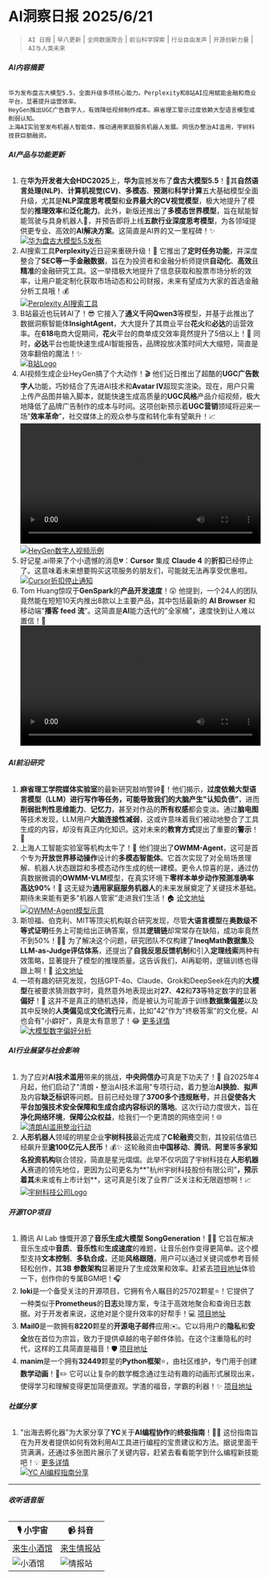# AI洞察日报 2025/6/21

>  `AI 日报` | `早八更新` | `全网数据聚合` | `前沿科学探索` | `行业自由发声` | `开源创新力量` | `AI与人类未来` 



###### **AI内容摘要**

```
华为发布盘古大模型5.5，全面升级多项核心能力。Perplexity和B站AI应用赋能金融和商业平台，显著提升运营效率。
HeyGen推出UGC广告数字人，有效降低视频制作成本。麻省理工警示过度依赖大型语言模型或削弱认知。
上海AI实验室发布机器人智能体，推动通用家庭服务机器人发展。网信办整治AI滥用，宇树科技获巨额融资。
```



###### **AI产品与功能更新**
1.  在**华为开发者大会HDC2025**上，**华为**震撼发布了**盘古大模型5.5**！🚀其**自然语言处理(NLP)**、**计算机视觉(CV)**、**多模态**、**预测**和**科学计算**五大基础模型全面升级，尤其是**NLP深度思考模型**和**业界最大的CV视觉模型**，极大地提升了模型的**推理效率**和**泛化能力**。此外，新版还推出了**多模态世界模型**，旨在赋能智能驾驶与具身机器人🤖，并预告即将上线**五款行业深度思考模型**，为各领域提供更专业、高效的**AI解决方案**。这简直是AI界的又一里程碑！✨
    <br/> [![华为盘古大模型5.5发布](https://upload.chinaz.com/2025/0620/6388603491533913282843199.png)](https://upload.chinaz.com/2025/0620/6388603491533913282843199.png) <br/>
2.  AI搜索工具**Perplexity**近日迎来重磅升级！🎉 它推出了**定时任务功能**，并深度整合了**SEC等一手金融数据**，旨在为投资者和金融分析师提供**自动化**、**高效**且**精准**的金融研究工具。这一举措极大地提升了信息获取和股票市场分析的效率，让用户能定制化获取市场动态和公司财报，未来有望成为大家的首选金融分析工具哦！💰
    <br/> [![Perplexity AI搜索工具](https://pic.chinaz.com/picmap/202502251010562192_0.jpg "perplexity")](https://pic.chinaz.com/picmap/202502251010562192_0.jpg) <br/>
3.  B站最近也玩转AI了！😎 它接入了**通义千问Qwen3**等模型，并基于此推出了数据洞察智能体**InsightAgent**，大大提升了其商业平台**花火**和**必达**的运营效率。在**618**电商大促期间，**花火**平台的商单成交效率竟然提升了5倍以上！🤩 同时，**必达**平台也能快速生成AI智能报告，品牌投放决策时间大大缩短，简直是效率翻倍的魔法！✨
    <br/> [![B站Logo](https://pic.chinaz.com/picmap/201907152222451022_6.jpg)](https://pic.chinaz.com/picmap/201907152222451022_6.jpg) <br/>
4.  AI视频生成企业HeyGen搞了个大动作！🎬 他们近日推出了超酷的**UGC广告数字人**功能，巧妙结合了先进AI技术和**Avatar IV**超现实渲染。现在，用户只需上传产品图并输入脚本，就能快速生成高质量的**UGC风格**产品介绍视频，极大地降低了品牌广告制作的成本与时间。这项创新预示着**UGC营销**领域将迎来一场"**效率革命**”，社交媒体上的观众参与度和转化率有望飙升！📈
    <video src="https://upload.chinaz.com/video/2025/0620/6388600876631287262612754.mp4" controls="controls" width="100%"></video> <br/> [![HeyGen数字人视频示例](https://upload.chinaz.com/2025/0620/6388600878876588462121046.png)](https://upload.chinaz.com/2025/0620/6388600878876588462121046.png) <br/>
5.  好记星.ai带来了个小遗憾的消息💔：**Cursor** 集成 **Claude 4** 的**折扣**已经停止了。这意味着未来想要购买这项服务的朋友们，可能就无法再享受优惠啦。
    <br/> [![Cursor折扣停止通知](https://cdnv2.ruguoapp.com/FpogNLsOUMuY8J4tzSXREzqXe5qAv3.png)](https://cdnv2.ruguoapp.com/FpogNLsOUMuY8J4tzSXREzqXe5qAv3.png) <br/>
6.  Tom Huang惊叹于**GenSpark**的**产品开发速度**！😲 他提到，一个24人的团队竟然能在短短10天内推出8款以上主要产品，其中包括最新的 **AI Browser** 和移动端"**播客 feed 流**”。这简直是**AI**能力迭代的"全家桶”，速度快到让人难以置信！🚀
    <video src="https://video.twimg.com/amplify_video/1932452659484876800/vid/avc1/2560x1440/V6lyyrl-z4lnNiB8.mp4?tag=21" controls="controls" width="100%"></video>

###### **AI前沿研究**
1.  **麻省理工学院媒体实验室**的最新研究敲响警钟🚨！他们揭示，**过度依赖大型语言模型（LLM）**进行写作等任务，可能导致我们的大脑产生**"认知负债”**，进而**削弱批判性思维能力**、**记忆力**，甚至对作品的**所有权感**都会变淡。通过**脑电图**等技术发现，LLM用户**大脑连接性减弱**，这或许意味着我们被动地整合了工具生成的内容，却没有真正内化知识。这对未来的**教育方式**提出了重要的**警示**！🤔
2.  上海人工智能实验室等机构太牛了！👏 他们提出了**OWMM-Agent**，这可是首个专为**开放世界移动操作**设计的**多模态智能体**。它首次实现了对全局场景理解、机器人状态跟踪和多模态动作生成的统一建模。更令人惊喜的是，通过仿真数据微调的**OWMM-VLM**模型，在真实环境下**零样本单步动作预测准确率高达90%**！💯 这无疑为**通用家庭服务机器人**的未来发展奠定了关键技术基础。期待未来能有更多"机器人管家”走进我们生活！🏠 [论文地址](https://arxiv.org/pdf/2506.04217)
    <br/> [![OWMM-Agent模型示意](https://image.jiqizhixin.com/uploads/editor/580a07ee-9759-4616-8c78-bcf3c267ce34/640.png)](https://image.jiqizhixin.com/uploads/editor/580a07ee-9759-4616-8c78-bcf3c267ce34/640.png) <br/>
3.  斯坦福、伯克利、MIT等顶尖机构联合研究发现，尽管**大语言模型**在**奥数级不等式证明**任务上可能给出正确答案，但其**逻辑链**却常常存在缺陷，成功率竟然不到50%！😵‍💫 为了解决这个问题，研究团队不仅构建了**IneqMath数据集**及**LLM-as-Judge评估体系**，还提出了**自我反思反馈机制**和引入**定理线索**两种有效策略，显著提升了模型的推理质量。这告诉我们，AI再聪明，逻辑训练也得跟上啊！🧠 [论文地址](https://arxiv.org/abs/2506.07927)
4.  一项有趣的研究发现，包括GPT-4o、Claude、Grok和DeepSeek在内的**大模型**在被要求猜测数字时，竟然意外地表现出对**27**、**42**和**73**等特定数字的显著**偏好**！🤔 这并不是真正的随机选择，而是被认为可能源于训练**数据集偏差**以及其中反映的**人类偏见**或**文化流行**元素，比如"42”作为"终极答案”的文化梗。AI也会有"小癖好”，真是太有意思了！😂 [更多详情](https://www.jiqizhixin.com/articles/2025-06-19-4)
    <br/> [![大模型数字偏好分析](https://image.jiqizhixin.com/uploads/editor/0c32a7bc-7f7f-4d23-8ea9-7e648f3735bc/640.png)](https://image.jiqizhixin.com/uploads/editor/0c32a7bc-7f7f-4d23-8ea9-7e648f3735bc/640.png) <br/>

###### **AI行业展望与社会影响**
1.  为了应对**AI技术滥用**带来的挑战，**中央网信办**可真是下功夫了！💪 自2025年4月起，他们启动了"清朗・整治AI技术滥用”专项行动，着力整治**AI换脸**、**拟声**及内容**缺乏标识**等问题。目前已经处理了**3700多个违规账号**，并且**促使各大平台加强技术安全保障和生成合成内容标识的落地**。这次行动力度很大，旨在**净化网络环境**，**保障公众权益**，给我们一个更清朗的网络空间！🌐
    <br/> [![清朗AI滥用整治行动](https://pic.chinaz.com/picmap/202306131354265682_3.jpg)](https://pic.chinaz.com/picmap/202306131354265682_3.jpg) <br/>
2.  **人形机器人**领域的明星企业**宇树科技**最近完成了**C轮融资**交割，其投前估值已经飙升至**逾100亿元人民币**！💰✨ 这轮融资由**中国移动**、**腾讯**、**阿里**等**多家知名投资机构**联合领投，简直是星光熠熠。此举不仅巩固了宇树科技在**人形机器人**赛道的领先地位，更因为公司更名为**"杭州宇树科技股份有限公司”**，预示着其**未来或有上市计划**，这可真是引发了业界广泛关注和无限遐想啊！📈
    <br/> [![宇树科技公司Logo](https://pic.chinaz.com/picmap/202308091546512360_0.jpg)](https://pic.chinaz.com/picmap/202308091546512360_0.jpg) <br/>

###### **开源TOP项目**
1.  腾讯 AI Lab 慷慨开源了**音乐生成大模型 SongGeneration**！🎵🎶 它旨在解决音乐生成中**音质**、**音乐性**和**生成速度**的难题，让音乐创作变得更简单。这个模型支持**文本控制**、**多轨合成**，还能**风格跟随**，用户可以通过关键词或参考音频轻松创作，其**3B 参数架构**显著提升了生成效果和效率。赶紧去[项目地址](https://huggingface.co/spaces/tencent/SongGeneration)体验一下，创作你的专属BGM吧！🎧
2.  **loki**是一个备受关注的开源项目，它拥有令人瞩目的25702颗星⭐！它提供了一种类似于**Prometheus**的**日志**处理方案，专注于高效地聚合和查询日志数据。对于开发者来说，这绝对是个提升效率的好帮手！💻 [项目地址](https://github.com/grafana/loki)
3.  **Mail0**是一款拥有**8220**颗星的**开源电子邮件**应用✉️。它以将用户的**隐私**和**安全**放在首位为宗旨，致力于提供卓越的电子邮件体验。在这个注重隐私的时代，这样的工具简直是福音！🛡️ [项目地址](https://github.com/Mail-0/Zero)
4.  **manim**是一个拥有**32449**颗星的**Python框架**⭐，由社区维护，专门用于创建**数学动画**！📐✏️ 它可以让复杂的数学概念通过生动有趣的动画形式展现出来，使得学习和理解变得更加简便直观。学渣的福音，学霸的利器！✨ [项目地址](https://github.com/ManimCommunity/manim)

###### **社媒分享**
1.  "出海去孵化器”为大家分享了**YC**关于**AI编程协作**的**终极指南**！🧑‍💻 这份指南旨在为开发者提供如何有效利用AI工具进行编程的宝贵建议和方法。据说里面干货满满，还通过多张图片展示了关键内容，赶紧去看看能学到什么编程新技能吧！💡 [更多详情](https://m.okjike.com/originalPosts/685542eab7f4ddcfdfeb7dbd)
    <br/> [![YC AI编程指南分享](https://cdnv2.ruguoapp.com/FttUOjGObxfxYd8aLICxVEoESScCv3.png)](https://cdnv2.ruguoapp.com/FttUOjGObxfxYd8aLICxVEoESScCv3.png) <br/>

---

###### **收听语音版**

| 🎙️ **小宇宙** | 📹 **抖音** |
| --- | --- |
| [来生小酒馆](https://www.xiaoyuzhoufm.com/podcast/683c62b7c1ca9cf575a5030e)  |   [来生情报站](https://www.douyin.com/user/MS4wLjABAAAAwpwqPQlu38sO38VyWgw9ZjDEnN4bMR5j8x111UxpseHR9DpB6-CveI5KRXOWuFwG)| 
| ![小酒馆](https://imgur.com/A63lhzL.png) | ![情报站](https://imgur.com/gLQxtJD.png) |

    

